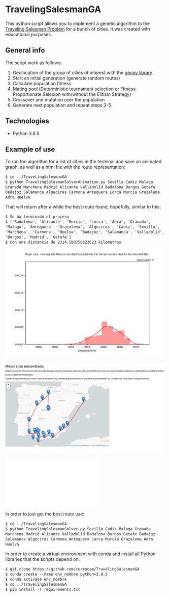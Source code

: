 # TravelingSalesmanGA
This python script allows you to implement a genetic algorithm to the [Traveling Salesman Problem](https://en.wikipedia.org/wiki/Travelling_salesman_problem) for a bunch of cities. It was created with educational purposes.

## General info
The script work as follows:
1. Geolocation of the group of cities of interest with the [geopy library](https://github.com/geopy/geopy)
2. Start an initial generation (generate random routes)
3. Calculate population fitness
4. Mating pool (Deterministic tournament selection or Fitness Proportionate Selecion with/without the Elitism Strategy)
5. Crossover and mutation over the population
6. Generate next population and repeat steps 3-5
## Technologies
* Python 3.8.5

## Example of use
To run the algorithm for a list of cities in the terminal and save an animated graph, as well as a html file with the route representation:

```
$ cd ../TravelingSalesmanGA
$ python TravelingSalesmanSolverAnimation.py Sevilla Cadiz Malaga Granada Marchena Madrid Alicante Valladolid Badalona Burgos Getafe Badajoz Salamanca Algeciras Carmona Antequera Lorca Murcia Grazalema Adra Huelva

```
That will return after a while the best route found, hopefully, similar to this:

```
$ Se ha terminado el proceso
$ ['Badalona', 'Alicante', 'Murcia', 'Lorca', 'Adra', 'Granada', 'Malaga', 'Antequera', 'Grazalema', 'Algeciras', 'Cadiz', 'Sevilla', 'Marchena', 'Carmona', 'Huelva', 'Badajoz', 'Salamanca', 'Valladolid', 'Burgos', 'Madrid', 'Getafe']
$ Con una distancia de 2314.580758623623 kilometros
```


![](animation.gif)

![](Screenshot_Ruta.png)

![](Ruta.html)


In order to just get the best route use:

```
$ cd ../TravelingSalesmanGA
$ python TravelingSalesmanSolver.py Sevilla Cadiz Malaga Granada Marchena Madrid Alicante Valladolid Badalona Burgos Getafe Badajoz Salamanca Algeciras Carmona Antequera Lorca Murcia Grazalema Adra Huelva

```

In order to create a virtual environment with conda and install all Python libraries that the scripts depend on:
```
$ git clone https://github.com/currocam/TravelingSalesmanGA
$ conda create --name env_nombre python=3.8.5
$ conda activate env_nombre
$ cd ../TravelingSalesmanGA
$ pip install -r requirements.txt

```
